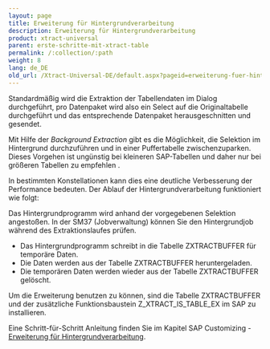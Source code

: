 ```yaml
---
layout: page
title: Erweiterung für Hintergrundverarbeitung
description: Erweiterung für Hintergrundverarbeitung
product: xtract-universal
parent: erste-schritte-mit-xtract-table
permalink: /:collection/:path
weight: 8
lang: de_DE
old_url: /Xtract-Universal-DE/default.aspx?pageid=erweiterung-fuer-hintergrundverarbeitung
---
```


Standardmäßig wird die Extraktion der Tabellendaten im Dialog durchgeführt, pro Datenpaket wird also ein Select auf die Originaltabelle durchgeführt und das entsprechende Datenpaket herausgeschnitten und gesendet.

Mit Hilfe der *Background Extraction* gibt es die Möglichkeit, die Selektion im Hintergrund durchzuführen und in einer Puffertabelle zwischenzuparken. Dieses Vorgehen ist ungünstig bei kleineren SAP-Tabellen und daher nur bei größeren Tabellen zu empfehlen .

In bestimmten Konstellationen kann dies eine deutliche Verbesserung der Performance bedeuten. Der Ablauf der Hintergrundverarbeitung funktioniert wie folgt:

Das Hintergrundprogramm wird anhand der vorgegebenen Selektion angestoßen. In der SM37 (Jobverwaltung) können Sie den Hintergrundjob während des Extraktionslaufes prüfen. 

- Das Hintergrundprogramm schreibt in die Tabelle ZXTRACTBUFFER für temporäre Daten.
- Die Daten werden aus der Tabelle ZXTRACTBUFFER heruntergeladen.
- Die temporären Daten werden wieder aus der Tabelle ZXTRACTBUFFER gelöscht.

Um die Erweiterung benutzen zu können, sind die Tabelle ZXTRACTBUFFER und der zusätzliche Funktionsbaustein Z_XTRACT_IS_TABLE_EX im SAP zu installieren.  

Eine Schritt-für-Schritt Anleitung finden Sie im Kapitel SAP Customizing - [Erweiterung für Hintergrundverarbeitung](../sap-customizing/erweiterung-fuer-hintergrundverarbeitung). 
